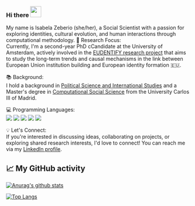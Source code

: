 ### Hi there <img src="https://raw.githubusercontent.com/MartinHeinz/MartinHeinz/master/wave.gif" width="30px" height="30px" />

My name is Isabela Zeberio (she/her), a Social Scientist with a passion for exploring identities, cultural evolution, and human interactions through computational methodology. 
🔬 Research Focus: <br />
Currently, I'm a second-year PhD cCandidate at the University of Amsterdam, actively involved in the [EUDENTIFY research project](https://artes.uva.nl/content/research-groups/eudentify/eudentify.html) that aims to study the long-term trends and causal mechanisms in the link between European Union institution building and European identity formation 🇪🇺.

📚 Background: <br />
I hold a background in [Political Science and International Studies](https://www.uc3m.es/bachelor-degree/international-studies-political-science) and a Master's degree in [Computational Social Science](https://www.uc3m.es/master/computational-social-science) from the University Carlos III of Madrid.

💻 Programming Languages: <br />
 ![](https://img.shields.io/badge/Code-R-informational?style=flat&logo=R&logoColor=white&color=2bbc8a) 
 ![](https://img.shields.io/badge/Code-Python-informational?style=flat&logo=python&logoColor=white&color=2bbc8a) 
  ![](https://img.shields.io/badge/Code-HTML-informational?style=flat&logo=html5&logoColor=white&color=2bbc8a)
 ![](https://img.shields.io/badge/Code-SQL-informational?style=flat&logo=sql&logoColor=white&color=2bbc8a)
 ![](https://img.shields.io/badge/Code-GAMA-informational?style=flat&logo=GAMA&logoColor=white&color=2bbc8a)


💡 Let's Connect: <br />
If you're interested in discussing ideas, collaborating on projects, or exploring shared research interests, I'd love to connect! You can reach me via my [LinkedIn profile](https://www.linkedin.com/in/isabela-zeberio-aguerrevere-b46460227/).

## 📈 My GitHub activity

[![Anurag's github stats](https://github-readme-stats.vercel.app/api?username=isazeberio)](https://github.com/isazeberio)

[![Top Langs](https://github-readme-stats.vercel.app/api/top-langs/?username=isazeberio&layout=compact)](https://github.com/isazeberio)

<!--
**isazeberio/isazeberio** is a ✨ _special_ ✨ repository because its `README.md` (this file) appears on your GitHub profile.

Here are some ideas to get you started:

- 🔭 I’m currently working on ...
- 🌱 I’m currently learning ...
- 👯 I’m looking to collaborate on ...
- 🤔 I’m looking for help with ...
- 💬 Ask me about ...
- 📫 How to reach me: ...
- 😄 Pronouns: ...
- ⚡ Fun fact: ...
-->
